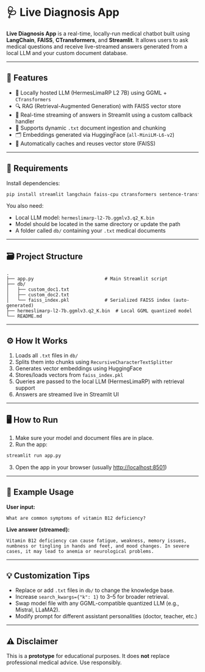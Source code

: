 
# 🩺 Live Diagnosis App

**Live Diagnosis App** is a real-time, locally-run medical chatbot built using **LangChain**, **FAISS**, **CTransformers**, and **Streamlit**. It allows users to ask medical questions and receive live-streamed answers generated from a local LLM and your custom document database.

---

## 🚀 Features

* 🧠 Locally hosted LLM (HermesLimaRP L2 7B) using GGML + `CTransformers`
* 🔍 RAG (Retrieval-Augmented Generation) with FAISS vector store
* 📝 Real-time streaming of answers in Streamlit using a custom callback handler
* 📂 Supports dynamic `.txt` document ingestion and chunking
* 🗂 Embeddings generated via HuggingFace (`all-MiniLM-L6-v2`)
* 🔄 Automatically caches and reuses vector store (FAISS)

---

## 🧰 Requirements

Install dependencies:

```bash
pip install streamlit langchain faiss-cpu ctransformers sentence-transformers
```

You also need:

* Local LLM model: `hermeslimarp-l2-7b.ggmlv3.q2_K.bin`
* Model should be located in the same directory or update the path
* A folder called `db/` containing your `.txt` medical documents

---

## 🗃️ Project Structure

```
.
├── app.py                          # Main Streamlit script
├── db/
│   ├── custom_doc1.txt
│   ├── custom_doc2.txt
│   └── faiss_index.pkl             # Serialized FAISS index (auto-generated)
├── hermeslimarp-l2-7b.ggmlv3.q2_K.bin  # Local GGML quantized model
└── README.md
```

---

## ⚙️ How It Works

1. Loads all `.txt` files in `db/`
2. Splits them into chunks using `RecursiveCharacterTextSplitter`
3. Generates vector embeddings using HuggingFace
4. Stores/loads vectors from `faiss_index.pkl`
5. Queries are passed to the local LLM (HermesLimaRP) with retrieval support
6. Answers are streamed live in Streamlit UI

---

## 🖥️ How to Run

1. Make sure your model and document files are in place.
2. Run the app:

```bash
streamlit run app.py
```

3. Open the app in your browser (usually [http://localhost:8501](http://localhost:8501))

---

## 🧪 Example Usage

**User input:**

```text
What are common symptoms of vitamin B12 deficiency?
```

**Live answer (streamed):**

```text
Vitamin B12 deficiency can cause fatigue, weakness, memory issues, numbness or tingling in hands and feet, and mood changes. In severe cases, it may lead to anemia or neurological problems.
```

---

## 💡 Customization Tips

* Replace or add `.txt` files in `db/` to change the knowledge base.
* Increase `search_kwargs={"k": 1}` to 3–5 for broader retrieval.
* Swap model file with any GGML-compatible quantized LLM (e.g., Mistral, LLaMA2).
* Modify prompt for different assistant personalities (doctor, teacher, etc.)

---

## ⚠️ Disclaimer

This is a **prototype** for educational purposes. It does **not** replace professional medical advice. Use responsibly.



